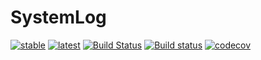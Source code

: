 # SystemLog
[![stable](https://img.shields.io/badge/docs-stable-blue.svg)](https://invenia.github.io/SystemLog.jl/stable)
[![latest](https://img.shields.io/badge/docs-latest-blue.svg)](https://invenia.github.io/SystemLog.jl/latest)
[![Build Status](https://travis-ci.org/invenia/SystemLog.jl.svg?branch=master)](https://travis-ci.org/invenia/SystemLog.jl)
[![Build status](https://ci.appveyor.com/api/projects/status/github/invenia/SystemLog.jl?svg=true)](https://ci.appveyor.com/project/invenia/SystemLog-jl)
[![codecov](https://codecov.io/gh/invenia/SystemLog.jl/branch/master/graph/badge.svg)](https://codecov.io/gh/invenia/SystemLog.jl)
